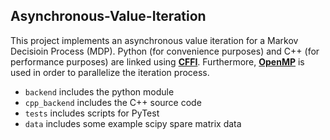 ## Asynchronous-Value-Iteration

This project implements an asynchronous value iteration for a Markov Decisioin Process (MDP). Python (for convenience purposes) and C++ (for performance purposes) are linked using [**CFFI**](https://cffi.readthedocs.io/en/latest/). Furthermore, [**OpenMP**](https://www.openmp.org//wp-content/uploads/OpenMP-4.0-C.pdf) is used in order to parallelize the iteration process. 

- `backend` includes the python module
- `cpp_backend` includes the C++ source code
- `tests` includes scripts for PyTest
- `data` includes some example scipy spare matrix data
